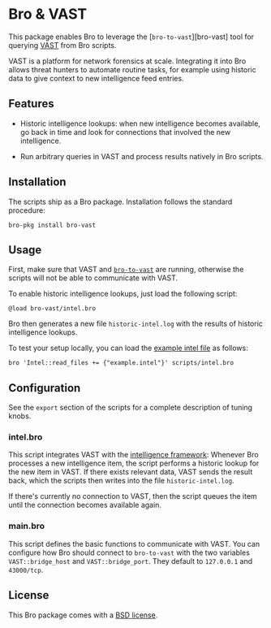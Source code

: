 # Bro & VAST

This package enables Bro to leverage the [`bro-to-vast`][bro-vast] tool for
querying [VAST][vast] from Bro scripts.

VAST is a platform for network forensics at scale. Integrating it into Bro
allows threat hunters to automate routine tasks, for example using historic
data to give context to new intelligence feed entries.

## Features

- Historic intelligence lookups: when new intelligence becomes available,
  go back in time and look for connections that involved the new intelligence.

- Run arbitrary queries in VAST and process results natively in Bro scripts.

## Installation

The scripts ship as a Bro package. Installation follows the standard procedure:

```shell
bro-pkg install bro-vast
```

## Usage

First, make sure that VAST and [`bro-to-vast`][bro-to-vast] are running,
otherwise the scripts will not be able to communicate with VAST.

To enable historic intelligence lookups, just load the following script:

```bro
@load bro-vast/intel.bro
```

Bro then generates a new file `historic-intel.log` with the results of historic
intelligence lookups.

To test your setup locally, you can load the [example intel file](example.intel)
as follows:

```shell
bro 'Intel::read_files += {"example.intel"}' scripts/intel.bro
```

## Configuration

See the `export` section of the scripts for a complete description of tuning
knobs.

### intel.bro

This script integrates VAST with the [intelligence framework][intel-framework]:
Whenever Bro processes a new intelligence item, the script performs a historic
lookup for the new item in VAST. If there exists relevant data, VAST sends the
result back, which the scripts then writes into the file `historic-intel.log`.

If there's currently no connection to VAST, then the script queues the item
until the connection becomes available again.

### main.bro

This script defines the basic functions to communicate with VAST. You can
configure how Bro should connect to `bro-to-vast` with the two variables
`VAST::bridge_host` and `VAST::bridge_port`. They default to `127.0.0.1` and
`43000/tcp`.

## License

This Bro package comes with a [BSD license](LICENSE).

[vast]: https://github.com/vast-io/vast
[bro-to-vast]: https://github.com/vast-io/vast/tree/master/tools/bro-to-vast
[intel-framework]: https://www.bro.org/sphinx-git/frameworks/intel.html

